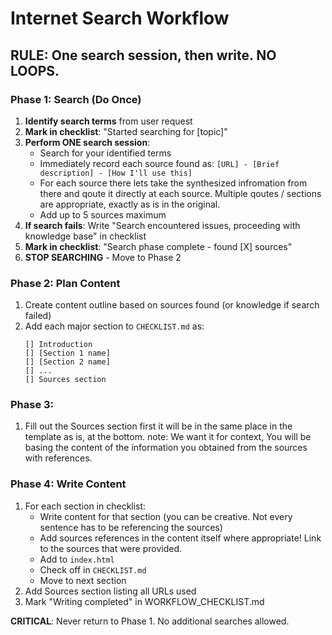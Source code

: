 # Internet Search Workflow

## RULE: One search session, then write. NO LOOPS.

### Phase 1: Search (Do Once)
1. **Identify search terms** from user request
2. **Mark in checklist**: "Started searching for [topic]"
3. **Perform ONE search session**:
   - Search for your identified terms
   - Immediately record each source found as: `[URL] - [Brief description] - [How I'll use this]`
   - For each source there lets take the synthesized infromation from there and qoute it directly at each source. Multiple qoutes / sections are appropriate, exactly as is in the original.
   - Add up to 5 sources maximum
4. **If search fails**: Write "Search encountered issues, proceeding with knowledge base" in checklist
5. **Mark in checklist**: "Search phase complete - found [X] sources" 
6. **STOP SEARCHING** - Move to Phase 2

### Phase 2: Plan Content
1. Create content outline based on sources found (or knowledge if search failed)
2. Add each major section to `CHECKLIST.md` as:
   ```
   [] Introduction
   [] [Section 1 name]
   [] [Section 2 name]
   [] ...
   [] Sources section
   ```

### Phase 3:
1. Fill out the Sources section first it will be in the same place in the template as is, at the bottom. 
note: We want it for context, You will be basing the content of the information you obtained from the sources with references.

### Phase 4: Write Content
1. For each section in checklist:
   - Write content for that section (you can be creative. Not every sentence has to be referencing the sources)
   - Add sources references in the content itself where appropriate! Link to the sources that were provided.
   - Add to `index.html`
   - Check off in `CHECKLIST.md`
   - Move to next section
2. Add Sources section listing all URLs used
3. Mark "Writing completed" in WORKFLOW_CHECKLIST.md

**CRITICAL**: Never return to Phase 1. No additional searches allowed. 